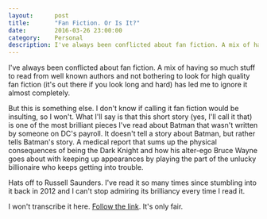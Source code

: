 ```yaml
---
layout:      post
title:       "Fan Fiction. Or Is It?"
date:        2016-03-26 23:00:00
category:    Personal
description: I've always been conflicted about fan fiction. A mix of having so much stuff to read from well known authors and not bothering to look for high quality fan fiction (it's out there if you look long and hard) has led me to ignore it almost completely.
---
```

I've always been conflicted about fan fiction. A mix of having so much stuff to read from well known authors and not bothering to look for high quality fan fiction (it's out there if you look long and hard) has led me to ignore it almost completely.

But this is something else. I don't know if calling it fan fiction would be insulting, so I won't. What I'll say is that this short story (yes, I'll call it that) is one of the most brilliant pieces I've read about Batman that wasn't written by someone on DC's payroll. It doesn't tell a story about Batman, but rather tells Batman's story. A medical report that sums up the physical consequences of being the Dark Knight and how his alter-ego Bruce Wayne goes about with keeping up appearances by playing the part of the unlucky billionaire who keeps getting into trouble.

Hats off to Russell Saunders. I've read it so many times since stumbling into it back in 2012 and I can't stop admiring its brilliancy every time I read it.

I won't transcribe it here. [Follow the link][follow-the-link]. It's only fair.

[follow-the-link]: http://ordinary-gentlemen.com/blog/2011/11/14/patient-bw-dob-2161971/
